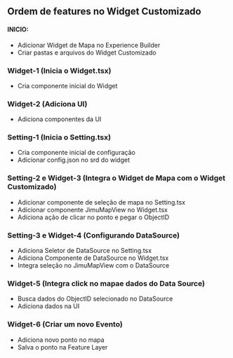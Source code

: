 ## Ordem de features no Widget Customizado

#### INICIO: 
- Adicionar Widget de Mapa no Experience Builder
- Criar pastas e arquivos do Widget Customizado

### Widget-1 (Inicia o Widget.tsx)
- Cria componente inicial do Widget

### Widget-2 (Adiciona UI)
- Adiciona componentes da UI

### Setting-1 (Inicia o Setting.tsx)
- Cria componente inicial de configuração
- Adicionar config.json no srd do widget

### Setting-2 e Widget-3 (Integra o Widget de Mapa com o Widget Customizado)
- Adicionar componente de seleção de mapa no Setting.tsx
- Adicionar componente JimuMapView no Widget.tsx
- Adiciona ação de clicar no ponto e pegar o ObjectID

### Setting-3 e Widget-4 (Configurando DataSource)
- Adiciona Seletor de DataSource no Setting.tsx
- Adiciona Componente de DataSource no Widget.tsx
- Integra seleção no JimuMapView com o DataSource 

### Widget-5 (Integra click no mapae dados do Data Source)
- Busca dados do ObjectID selecionado no DataSource
- Adiciona dados na UI

### Widget-6 (Criar um novo Evento)
- Adiciona novo ponto no mapa 
- Salva o ponto na Feature Layer
